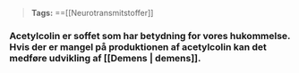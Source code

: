 >**Tags:** ==[[Neurotransmitstoffer]]

### Acetylcolin er soffet som har betydning for vores hukommelse. Hvis der er mangel på produktionen af acetylcolin kan det medføre udvikling af [[Demens | demens]].